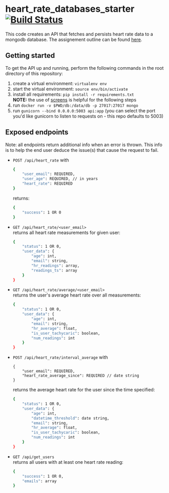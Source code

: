 # heart_rate_databases_starter [![Build Status](https://travis-ci.org/vertikoff/heart_rate_databases_introduction.svg?branch=master)](https://travis-ci.org/vertikoff/heart_rate_databases_introduction)
This code creates an API that fetches and persists heart rate data to a mongodb database. The assignement outline can be found [here](https://github.com/mlp6/Medical-Software-Design/blob/master/Lectures/databases/main.md#mini-projectassignment).

## Getting started
To get the API up and running, perform the following commands in the root directory of this repository: 
1) create a virtual environment: `virtualenv env`
2) start the virtual environment: `source env/bin/activate`
3) install all requirements: `pip install -r requirements.txt`  
**NOTE:** the use of [screens](https://github.com/mlp6/Medical-Software-Design/blob/master/Lectures/cloud_deployment/main.md#screen) is helpful for the following steps  
4) run `docker run -v $PWD/db:/data/db -p 27017:27017 mongo`
5) run `gunicorn --bind 0.0.0.0:5003 api:app` (you can select the port you'd like gunicorn to listen to requests on - this repo defaults to 5003)

## Exposed endpoints
Note: all endpoints return additional info when an error is thrown. This info is to help the end user deduce the issue(s) that cause the request to fail.  

* `POST /api/heart_rate` with
  ```sh
  {
      "user_email": REQUIRED,
      "user_age": REQUIRED, // in years
      "heart_rate": REQUIRED
  }
  ```  
  returns:  
  ```sh
  {
      "success": 1 OR 0  
  }
  ```  
* `GET /api/heart_rate/<user_email>`  
  returns all heart rate measurements for given user:  
  ```sh
  {
      "status": 1 OR 0,
      "user_data": {
          "age": int,
          "email": string,
          "hr_readings": array,
          "readings_ts": array
      }
  }
  ```
* `GET /api/heart_rate/average/<user_email>`  
  returns the user's average heart rate over all measurements:
  ```sh
  {
      "status": 1 OR 0,
      "user_data": {
          "age": int,
          "email": string,
          "hr_average": float,
          "is_user_tachycaric": boolean,
          "num_readings": int
      }
  }
  ```
* `POST /api/heart_rate/interval_average` with 
  ```
  {
      "user_email": REQUIRED,
      "heart_rate_average_since": REQUIRED // date string
  }
  ```  
  returns the average heart rate for the user since the time specified:
  ```sh
  {
      "status": 1 OR 0,
      "user_data": {
          "age": int,
          "datetime_threshold": date string,
          "email": string,
          "hr_average": float,
          "is_user_tachycaric": boolean,
          "num_readings": int
      }
  }
  ```  
* `GET /api/get_users`  
  returns all users with at least one heart rate reading:  
  ```sh
  {
      "success": 1 OR 0,
      "emails": array
  }
  ```
